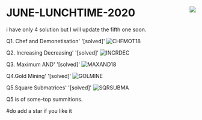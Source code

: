 # JUNE-LUNCHTIME-2020 <img align="right" src="https://visitor-badge.glitch.me/badge?page_id=pravesh-pandey.JUNE-LUNCHTIME-2020"/>
i have only 4 solution but I will update the fifth one soon.


Q1. Chef and Demonetisation' '[solved]'    ![CHFMOT18](https://www.codechef.com/LTIME85B/problems/CHFMOT18)
	

Q2. Increasing Decreasing'   '[solved]'     ![INCRDEC](https://www.codechef.com/LTIME85B/problems/INCRDEC)
	

Q3. Maximum AND'             '[solved]'     ![MAXAND18](https://www.codechef.com/LTIME85B/problems/MAXAND18)
	

Q4.Gold Mining'              '[solved]'     ![GOLMINE](https://www.codechef.com/LTIME85B/problems/GOLMINE)
  
Q5.Square Submatrices'     '[solved]'    ![SQRSUBMA](https://www.codechef.com/LTIME85B/problems/SQRSUBMA)
   
   Q5 is of some-top summitions.




#do add a star if you like it
	

